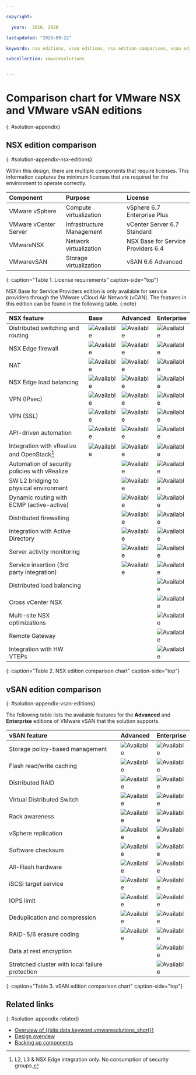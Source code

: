 ```yaml
---

copyright:

  years:  2016, 2020

lastupdated: "2020-09-22"

keywords: nsx editions, vsan editions, nsx edition comparison, vsan edition comparison

subcollection: vmwaresolutions


---
```


# Comparison chart for VMware NSX and VMware vSAN editions
{: #solution-appendix}

## NSX edition comparison
{: #solution-appendix-nsx-editions}

Within this design, there are multiple components that require licenses. This information captures the minimum licenses that are required for the environment to operate correctly.

| Component | Purpose | License |
|:--------- |:------- |:------- |
| VMware vSphere | Compute virtualization | vSphere 6.7 Enterprise Plus |
| VMware vCenter Server | Infrastructure Management | vCenter Server 6.7 Standard |
| VMwareNSX | Network virtualization | NSX Base for Service Providers 6.4 |
| VMwarevSAN | Storage virtualization | vSAN 6.6 Advanced |
{: caption="Table 1. License requirements" caption-side="top"}

NSX Base for Service Providers edition is only available for service providers through the VMware vCloud Air Network (vCAN). The features in this edition can be found in the following table.
{:note}

| NSX feature                                   | Base | Advanced | Enterprise |
|:--------------------------------------------- |:---- |:-------- |:---------- |
| Distributed switching and routing             | ![Available](../../../icons/checkmark-icon.svg) | ![Available](../../../icons/checkmark-icon.svg) | ![Available](../../../icons/checkmark-icon.svg) |
| NSX Edge firewall                             | ![Available](../../../icons/checkmark-icon.svg) | ![Available](../../../icons/checkmark-icon.svg) | ![Available](../../../icons/checkmark-icon.svg) |
| NAT                                           | ![Available](../../../icons/checkmark-icon.svg) | ![Available](../../../icons/checkmark-icon.svg) | ![Available](../../../icons/checkmark-icon.svg) |
| NSX Edge load balancing                       | ![Available](../../../icons/checkmark-icon.svg) | ![Available](../../../icons/checkmark-icon.svg) | ![Available](../../../icons/checkmark-icon.svg) |
| VPN (IPsec)                                   | ![Available](../../../icons/checkmark-icon.svg) | ![Available](../../../icons/checkmark-icon.svg) | ![Available](../../../icons/checkmark-icon.svg) |
| VPN (SSL)                                     | ![Available](../../../icons/checkmark-icon.svg) | ![Available](../../../icons/checkmark-icon.svg) | ![Available](../../../icons/checkmark-icon.svg) |
| API-driven automation                         | ![Available](../../../icons/checkmark-icon.svg) | ![Available](../../../icons/checkmark-icon.svg) | ![Available](../../../icons/checkmark-icon.svg) |
| Integration with vRealize and OpenStack[^OpenStack]  | ![Available](../../../icons/checkmark-icon.svg) | ![Available](../../../icons/checkmark-icon.svg) | ![Available](../../../icons/checkmark-icon.svg) |
| Automation of security policies with vRealize |      | ![Available](../../../icons/checkmark-icon.svg) | ![Available](../../../icons/checkmark-icon.svg) |
| SW L2 bridging to physical environment        |      | ![Available](../../../icons/checkmark-icon.svg) | ![Available](../../../icons/checkmark-icon.svg) |
| Dynamic routing with ECMP (active-active)     |      | ![Available](../../../icons/checkmark-icon.svg) | ![Available](../../../icons/checkmark-icon.svg) |
| Distributed firewalling                       |      | ![Available](../../../icons/checkmark-icon.svg) | ![Available](../../../icons/checkmark-icon.svg) |
| Integration with Active Directory             |      | ![Available](../../../icons/checkmark-icon.svg) | ![Available](../../../icons/checkmark-icon.svg) |
| Server activity monitoring                    |      | ![Available](../../../icons/checkmark-icon.svg) | ![Available](../../../icons/checkmark-icon.svg) |
| Service insertion (3rd party integration)     |      | ![Available](../../../icons/checkmark-icon.svg) | ![Available](../../../icons/checkmark-icon.svg) |
| Distributed load balancing                    |      |          | ![Available](../../../icons/checkmark-icon.svg) |
| Cross vCenter NSX                             |      |          | ![Available](../../../icons/checkmark-icon.svg) |
| Multi-site NSX optimizations                  |      |          | ![Available](../../../icons/checkmark-icon.svg) |
| Remote Gateway                                |      |          | ![Available](../../../icons/checkmark-icon.svg) |
| Integration with HW VTEPs                     |      |          | ![Available](../../../icons/checkmark-icon.svg) |
{: caption="Table 2. NSX edition comparison chart" caption-side="top"}

[^OpenStack]: L2, L3 & NSX Edge integration only. No consumption of security groups.

## vSAN edition comparison
{: #solution-appendix-vsan-editions}

The following table lists the available features for the **Advanced** and **Enterprise** editions of VMware vSAN that the solution supports.

| vSAN feature                                    | Advanced | Enterprise |
|:----------------------------------------------- |:-------- |:---------- |
| Storage policy-based management                 | ![Available](../../../icons/checkmark-icon.svg) | ![Available](../../../icons/checkmark-icon.svg) |
| Flash read/write caching                        | ![Available](../../../icons/checkmark-icon.svg) | ![Available](../../../icons/checkmark-icon.svg) |
| Distributed RAID                                | ![Available](../../../icons/checkmark-icon.svg) | ![Available](../../../icons/checkmark-icon.svg) |
| Virtual Distributed Switch                      | ![Available](../../../icons/checkmark-icon.svg) | ![Available](../../../icons/checkmark-icon.svg) |
| Rack awareness                                  | ![Available](../../../icons/checkmark-icon.svg) | ![Available](../../../icons/checkmark-icon.svg) |
| vSphere replication                             | ![Available](../../../icons/checkmark-icon.svg) | ![Available](../../../icons/checkmark-icon.svg) |
| Software checksum                               | ![Available](../../../icons/checkmark-icon.svg) | ![Available](../../../icons/checkmark-icon.svg) |
| All-Flash hardware                              | ![Available](../../../icons/checkmark-icon.svg) | ![Available](../../../icons/checkmark-icon.svg) |
| iSCSI target service                            | ![Available](../../../icons/checkmark-icon.svg) | ![Available](../../../icons/checkmark-icon.svg) |
| IOPS limit                                      | ![Available](../../../icons/checkmark-icon.svg) | ![Available](../../../icons/checkmark-icon.svg) |
| Deduplication and compression                   | ![Available](../../../icons/checkmark-icon.svg) | ![Available](../../../icons/checkmark-icon.svg) |
| RAID-5/6 erasure coding                         | ![Available](../../../icons/checkmark-icon.svg) | ![Available](../../../icons/checkmark-icon.svg) |
| Data at rest encryption                         |          | ![Available](../../../icons/checkmark-icon.svg) |
| Stretched cluster with local failure protection |          | ![Available](../../../icons/checkmark-icon.svg) |
{: caption="Table 3. vSAN edition comparison chart" caption-side="top"}

## Related links
{: #solution-appendix-related}

* [Overview of {{site.data.keyword.vmwaresolutions_short}}](/docs/vmwaresolutions?topic=vmwaresolutions-solution_overview)
* [Design overview](/docs/vmwaresolutions?topic=vmwaresolutions-design_overview)
* [Backing up components](/docs/vmwaresolutions?topic=vmwaresolutions-solution_backingup)
